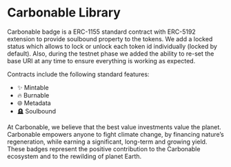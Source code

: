 # Carbonable Library

Carbonable badge is a ERC-1155 standard contract with ERC-5192 extension to provide soulbound property to the tokens. We add a locked status which allows to lock or unlock each token id individually (locked by default). Also, during the testnet phase we added the ability to re-set the base URI at any time to ensure everything is working as expected.

Contracts include the following standard features:
- ✨ Mintable
- 🔥 Burnable
- 🌐 Metadata
- 🪦 Soulbound

At Carbonable, we believe that the best value investments value the planet. Carbonable empowers anyone to fight climate change, by financing nature’s regeneration, while earning a significant, long-term and growing yield. These badges represent the positive contribution to the Carbonable ecosystem and to the rewilding of planet Earth.